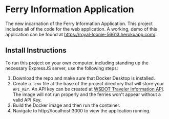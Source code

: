 # Ferry Information Application

The new incarnation of the Ferry Information Application. This project includes all of the code for the web application. A working, demo of this application can be found at https://royal-loonie-56613.herokuapp.com/.

## Install Instructions
To run this project on your own computer, including standing up the necessary ExpressJS server, use the following steps:
1. Download the repo and make sure that Docker Desktop is installed.
2. Create a `.env` file at the base of the project directory that will store your `API_KEY`. An API key can be created at [WSDOT Traveler Information API](https://www.wsdot.wa.gov/traffic/api/). The image will not run properly and the ferries won't appear without a valid API Key.
3. Build the Docker image and then run the container.
4. Navigate to http://localhost:3000 to view the application running.
